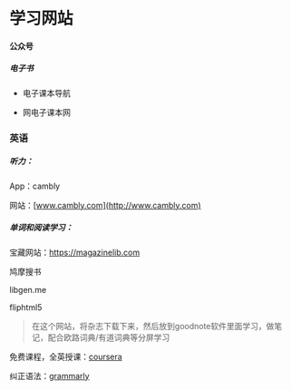 # 学习网站



#### 公众号

##### 电子书

- 电子课本导航

- 网电子课本网



### 英语

##### 听力：

App：cambly

网站：[www.cambly.com](http://www.cambly.com) 

##### 单词和阅读学习：

宝藏网站：https://magazinelib.com 

鸠摩搜书

libgen.me 

fliphtml5 

> 在这个网站，将杂志下载下来，然后放到goodnote软件里面学习，做笔记，配合欧路词典/有道词典等分屏学习



免费课程，全英授课：[coursera](https://www.coursera.org) 

纠正语法：[grammarly](https://www.grammarly.com)